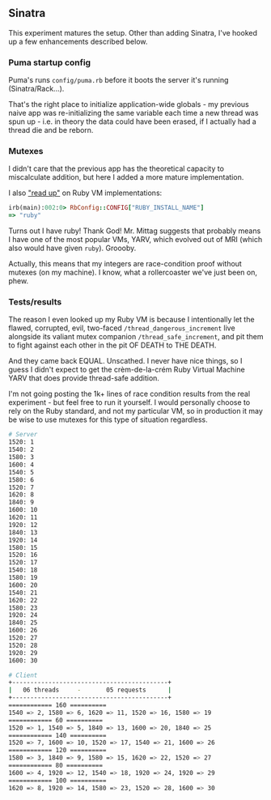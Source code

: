 ## Sinatra
This experiment matures the setup. Other than adding Sinatra, I've hooked up a few enhancements described below.

### Puma startup config
Puma's runs `config/puma.rb` before it boots the server it's running (Sinatra/Rack...).

That's the right place to initialize application-wide globals - my previous naive app was re-initializing the same variable each time a new thread was spun up - i.e. in theory the data could have been erased, if I actually had a thread die and be reborn.

### Mutexes
I didn't care that the previous app has the theoretical capacity to miscalculate addition, but here I added a more mature implementation.

I also ["read up"](https://stackoverflow.com/a/47462446) on Ruby VM implementations:
```ruby
irb(main):002:0> RbConfig::CONFIG["RUBY_INSTALL_NAME"]
=> "ruby"
```

Turns out I have ruby! Thank God! Mr. Mittag suggests that probably means I have one of the most popular VMs, YARV, which evolved out of MRI (which also would have given `ruby`). Groooby.

Actually, this means that my integers are race-condition proof without mutexes (on my machine). I know, what a rollercoaster we've just been on, phew.

### Tests/results
The reason I even looked up my Ruby VM is because I intentionally let the flawed, corrupted, evil, two-faced `/thread_dangerous_increment` live alongside its valiant mutex companion `/thread_safe_increment`, and pit them to fight against each other in the pit OF DEATH to THE DEATH.

And they came back EQUAL. Unscathed. I never have nice things, so I guess I didn't expect to get the crèm-de-la-crém Ruby Virtual Machine YARV that does provide thread-safe addition.

I'm not going posting the 1k+ lines of race condition results from the real experiment - but feel free to run it yourself. I would personally choose to rely on the Ruby standard, and not my particular VM, so in production it may be wise to use mutexes for this type of situation regardless.

```bash
# Server
1520: 1
1540: 2
1580: 3
1600: 4
1540: 5
1580: 6
1520: 7
1620: 8
1840: 9
1600: 10
1620: 11
1920: 12
1840: 13
1920: 14
1580: 15
1520: 16
1520: 17
1540: 18
1580: 19
1600: 20
1540: 21
1620: 22
1580: 23
1920: 24
1840: 25
1600: 26
1520: 27
1520: 28
1920: 29
1600: 30
```

```bash
# Client
+-------------------------------------------+
|   06 threads     -       05 requests      |
+-------------------------------------------+
============ 160 ==========
1540 => 2, 1580 => 6, 1620 => 11, 1520 => 16, 1580 => 19
============ 60 ==========
1520 => 1, 1540 => 5, 1840 => 13, 1600 => 20, 1840 => 25
============ 140 ==========
1520 => 7, 1600 => 10, 1520 => 17, 1540 => 21, 1600 => 26
============ 120 ==========
1580 => 3, 1840 => 9, 1580 => 15, 1620 => 22, 1520 => 27
============ 80 ==========
1600 => 4, 1920 => 12, 1540 => 18, 1920 => 24, 1920 => 29
============ 100 ==========
1620 => 8, 1920 => 14, 1580 => 23, 1520 => 28, 1600 => 30
```
